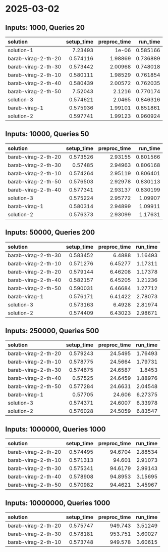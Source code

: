 # 2025-03-02

## Inputs: 1000, Queries 20

| solution            |   setup_time |   preproc_time |   run_time |
|:--------------------|-------------:|---------------:|-----------:|
| solution-1          |     7.23493  |        1e-06   |   0.585166 |
| barab-virag-2-th-20 |     0.574116 |        1.98869 |   0.736889 |
| barab-virag-2-th-30 |     0.573442 |        2.00968 |   0.748018 |
| barab-virag-2-th-10 |     0.580111 |        1.98529 |   0.761854 |
| barab-virag-2-th-40 |     0.580439 |        2.00572 |   0.762035 |
| barab-virag-2-th-50 |     7.52043  |        2.1216  |   0.770174 |
| solution-3          |     0.574621 |        2.0465  |   0.846316 |
| barab-virag-1       |     0.575936 |        1.99101 |   0.851861 |
| solution-2          |     0.597741 |        1.99123 |   0.960924 |

## Inputs: 10000, Queries 50

| solution            |   setup_time |   preproc_time |   run_time |
|:--------------------|-------------:|---------------:|-----------:|
| barab-virag-2-th-20 |     0.573526 |        2.93155 |   0.801566 |
| barab-virag-2-th-30 |     0.57485  |        2.94963 |   0.806168 |
| barab-virag-2-th-10 |     0.574264 |        2.95119 |   0.806401 |
| barab-virag-2-th-50 |     0.576503 |        2.92978 |   0.830113 |
| barab-virag-2-th-40 |     0.577341 |        2.93137 |   0.830199 |
| solution-3          |     0.575224 |        2.95772 |   1.09907  |
| barab-virag-1       |     0.580314 |        2.94899 |   1.09911  |
| solution-2          |     0.576373 |        2.93099 |   1.17631  |

## Inputs: 50000, Queries 200

| solution            |   setup_time |   preproc_time |   run_time |
|:--------------------|-------------:|---------------:|-----------:|
| barab-virag-2-th-30 |     0.583452 |        6.4888  |    1.16493 |
| barab-virag-2-th-10 |     0.571276 |        6.45277 |    1.17311 |
| barab-virag-2-th-20 |     0.579144 |        6.46208 |    1.17378 |
| barab-virag-2-th-40 |     0.582157 |        6.45205 |    1.21236 |
| barab-virag-2-th-50 |     0.590031 |        6.46684 |    1.27712 |
| barab-virag-1       |     0.576171 |        6.41422 |    2.78073 |
| solution-3          |     0.573163 |        6.4928  |    2.81974 |
| solution-2          |     0.574409 |        6.43023 |    2.98671 |

## Inputs: 250000, Queries 500

| solution            |   setup_time |   preproc_time |   run_time |
|:--------------------|-------------:|---------------:|-----------:|
| barab-virag-2-th-20 |     0.579243 |        24.5495 |    1.76493 |
| barab-virag-2-th-10 |     0.578775 |        24.5664 |    1.79731 |
| barab-virag-2-th-30 |     0.574675 |        24.6587 |    1.8453  |
| barab-virag-2-th-40 |     0.57525  |        24.6459 |    1.88976 |
| barab-virag-2-th-50 |     0.577284 |        24.6631 |    2.04548 |
| barab-virag-1       |     0.57705  |        24.606  |    6.27375 |
| solution-3          |     0.574371 |        24.6007 |    6.33978 |
| solution-2          |     0.576028 |        24.5059 |    6.83547 |

## Inputs: 1000000, Queries 1000

| solution            |   setup_time |   preproc_time |   run_time |
|:--------------------|-------------:|---------------:|-----------:|
| barab-virag-2-th-20 |     0.574495 |        94.6704 |    2.88534 |
| barab-virag-2-th-10 |     0.571313 |        94.601  |    2.91073 |
| barab-virag-2-th-30 |     0.575341 |        94.6179 |    2.99143 |
| barab-virag-2-th-40 |     0.578908 |        94.8953 |    3.15695 |
| barab-virag-2-th-50 |     0.570982 |        94.4621 |    3.45967 |

## Inputs: 10000000, Queries 1000

| solution            |   setup_time |   preproc_time |   run_time |
|:--------------------|-------------:|---------------:|-----------:|
| barab-virag-2-th-20 |     0.575747 |        949.743 |    3.51249 |
| barab-virag-2-th-30 |     0.578181 |        953.751 |    3.60027 |
| barab-virag-2-th-10 |     0.573748 |        949.578 |    3.60615 |